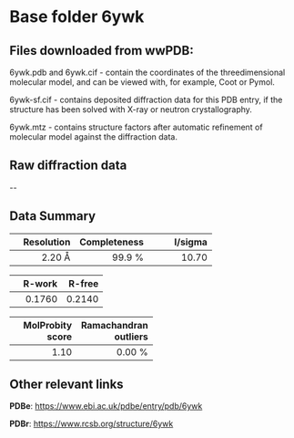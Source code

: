# Base folder 6ywk

## Files downloaded from wwPDB:

6ywk.pdb and 6ywk.cif - contain the coordinates of the threedimensional molecular model, and can be viewed with, for example, Coot or Pymol.

6ywk-sf.cif - contains deposited diffraction data for this PDB entry, if the structure has been solved with X-ray or neutron crystallography.

6ywk.mtz - contains structure factors after automatic refinement of molecular model against the diffraction data.

## Raw diffraction data

--<br> 

## Data Summary
|   | Resolution | Completeness| I/sigma |
|---|-------------:|----------------:|--------------:|
|   |2.20 Å|99.9  %|<img width=50/>10.70|

|   | **R-work**| **R-free**   
|---|-------------:|----------------:|           
||  0.1760|  0.2140|

|   |**MolProbity<br>score**| **Ramachandran<br>outliers** 
|---|-------------:|----------------:|
||  1.10|  0.00 %|

 

 



## Other relevant links 
**PDBe**:  https://www.ebi.ac.uk/pdbe/entry/pdb/6ywk
 
**PDBr**: https://www.rcsb.org/structure/6ywk 

